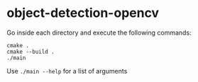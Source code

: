 # object-detection-opencv

Go inside each directory and execute the following commands:

    cmake .
    cmake --build .
    ./main

Use `./main --help` for a list of arguments
